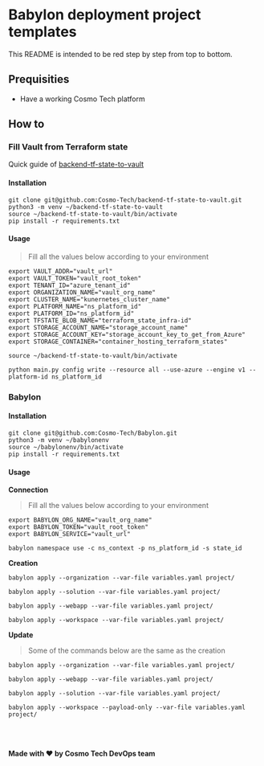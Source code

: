 # Babylon deployment project templates

This README is intended to be red step by step from top to bottom.

## Prequisities
- Have a working Cosmo Tech platform

## How to

### Fill Vault from Terraform state
Quick guide of [backend-tf-state-to-vault](https://github.com/Cosmo-Tech/backend-tf-state-to-vault)

#### Installation
```
git clone git@github.com:Cosmo-Tech/backend-tf-state-to-vault.git
python3 -m venv ~/backend-tf-state-to-vault
source ~/backend-tf-state-to-vault/bin/activate
pip install -r requirements.txt
```

#### Usage
> Fill all the values below according to your environment
```
export VAULT_ADDR="vault_url"
export VAULT_TOKEN="vault_root_token"
export TENANT_ID="azure_tenant_id"
export ORGANIZATION_NAME="vault_org_name"
export CLUSTER_NAME="kunernetes_cluster_name"
export PLATFORM_NAME="ns_platform_id"
export PLATFORM_ID="ns_platform_id"
export TFSTATE_BLOB_NAME="terraform_state_infra-id"
export STORAGE_ACCOUNT_NAME="storage_account_name"
export STORAGE_ACCOUNT_KEY="storage_account_key_to_get_from_Azure"
export STORAGE_CONTAINER="container_hosting_terraform_states"
```
```
source ~/backend-tf-state-to-vault/bin/activate
```
```
python main.py config write --resource all --use-azure --engine v1 --platform-id ns_platform_id
```

### Babylon 
#### Installation
```
git clone git@github.com:Cosmo-Tech/Babylon.git
python3 -m venv ~/babylonenv
source ~/babylonenv/bin/activate
pip install -r requirements.txt
```

#### Usage
**Connection**
> Fill all the values below according to your environment
```
export BABYLON_ORG_NAME="vault_org_name"
export BABYLON_TOKEN="vault_root_token"
export BABYLON_SERVICE="vault_url"
```
```
babylon namespace use -c ns_context -p ns_platform_id -s state_id
```

**Creation**
```
babylon apply --organization --var-file variables.yaml project/
```
```
babylon apply --solution --var-file variables.yaml project/
```
```
babylon apply --webapp --var-file variables.yaml project/
```
```
babylon apply --workspace --var-file variables.yaml project/
```

**Update**
> Some of the commands below are the same as the creation
```
babylon apply --organization --var-file variables.yaml project/
```
```
babylon apply --webapp --var-file variables.yaml project/
```
```
babylon apply --solution --var-file variables.yaml project/
```
```
babylon apply --workspace --payload-only --var-file variables.yaml project/
```

<br>
<br>

**Made with :heart: by Cosmo Tech DevOps team**
 